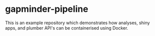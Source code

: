 # gapminder-pipeline

This is an example repository which demonstrates how analyses, shiny apps, and plumber API's can be containerised using Docker. 
